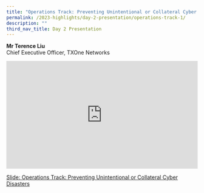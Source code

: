```yaml
---
title: "Operations Track: Preventing Unintentional or Collateral Cyber Disasters"
permalink: /2023-highlights/day-2-presentation/operations-track-1/
description: ""
third_nav_title: Day 2 Presentation
---
```

<b>Mr Terence Liu</b><br> Chief Executive Officer, TXOne Networks

<div class="video-container">
<iframe width="853" height="315" src="https://www.youtube.com/embed/J84o5RHDdM8?si=CtlQ5NjgLqdCu8SY" frameborder="0" allow="accelerometer; autoplay; encrypted-media; gyroscope; picture-in-picture" allowfullscreen=""></iframe></div>


[Slide: Operations Track: Preventing Unintentional or Collateral Cyber Disasters](/files/preventing_unintentional_or_collateral_cyber_disasters_otcep_0824_final.pdf)






<style type="text/css"> 
	    .video-container {
      position: relative;
      padding-bottom: 56.25%; /* 16:9 */
      height: 0;
    }
    .video-container iframe {
      position: absolute;
      top: 0;
      left: 0;
      width: 100%;
      height: 100%;
    }
	</style>